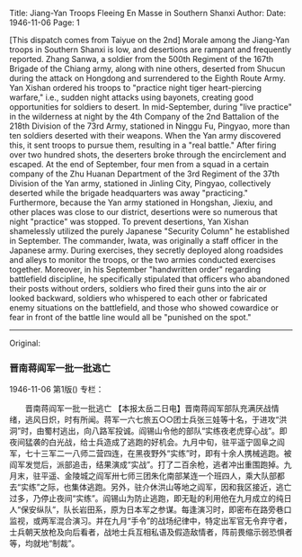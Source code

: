 Title: Jiang-Yan Troops Fleeing En Masse in Southern Shanxi
Author:
Date: 1946-11-06
Page: 1

[This dispatch comes from Taiyue on the 2nd] Morale among the Jiang-Yan troops in Southern Shanxi is low, and desertions are rampant and frequently reported. Zhang Sanwa, a soldier from the 500th Regiment of the 167th Brigade of the Chiang army, along with nine others, deserted from Shucun during the attack on Hongdong and surrendered to the Eighth Route Army. Yan Xishan ordered his troops to "practice night tiger heart-piercing warfare," i.e., sudden night attacks using bayonets, creating good opportunities for soldiers to desert. In mid-September, during "live practice" in the wilderness at night by the 4th Company of the 2nd Battalion of the 218th Division of the 73rd Army, stationed in Ninggu Fu, Pingyao, more than ten soldiers deserted with their weapons. When the Yan army discovered this, it sent troops to pursue them, resulting in a "real battle." After firing over two hundred shots, the deserters broke through the encirclement and escaped. At the end of September, four men from a squad in a certain company of the Zhu Huanan Department of the 3rd Regiment of the 37th Division of the Yan army, stationed in Jinling City, Pingyao, collectively deserted while the brigade headquarters was away "practicing." Furthermore, because the Yan army stationed in Hongshan, Jiexiu, and other places was close to our district, desertions were so numerous that night "practice" was stopped. To prevent desertions, Yan Xishan shamelessly utilized the purely Japanese "Security Column" he established in September. The commander, Iwata, was originally a staff officer in the Japanese army. During exercises, they secretly deployed along roadsides and alleys to monitor the troops, or the two armies conducted exercises together. Moreover, in his September "handwritten order" regarding battlefield discipline, he specifically stipulated that officers who abandoned their posts without orders, soldiers who fired their guns into the air or looked backward, soldiers who whispered to each other or fabricated enemy situations on the battlefield, and those who showed cowardice or fear in front of the battle line would all be "punished on the spot."



<hr /> 

Original: 


### 晋南蒋阎军一批一批逃亡

1946-11-06
第1版()
专栏：

　　晋南蒋阎军一批一批逃亡
    【本报太岳二日电】晋南蒋阎军部队充满厌战情绪，逃风日炽，时有所闻。蒋军一六七旅五○○团士兵张三娃等十名，于进攻“洪洞”时，由蜀村逃出，向八路军投诚。阎锡山令他的部队“实练夜老虎穿心战”。即夜间猛袭的白光战，给士兵造成了逃跑的好机会。九月中旬，驻平遥宁固阜之阎军，七十三军二一八师二营四连，在黑夜野外“实练”时，即有十余人携械逃跑。被阎军发觉后，派部追击，结果演成“实战”。打了二百余枪，逃者冲出重围跑掉。九月末，驻平遥、金陵城之阎军卅七师三团朱化南部某连一个班四人，乘大队部都去“实练”之际，也集体逃跑。另外，驻介休洪山等地之阎军，因和我区接近，逃亡过多，乃停止夜间“实练”。阎锡山为防止逃跑，即无耻的利用他在九月成立的纯日人“保安纵队”，队长岩田系，原为日本军之参谋。每逢演习时，即密布在路旁巷口监视，或两军混合演习。并在九月“手令”的战场纪律中，特定出军官无令弃守者，士兵朝天放枪及向后看者，战地士兵互相私语及假造敌情者，阵前畏缩示弱恐惧者等，均就地“制裁”。
